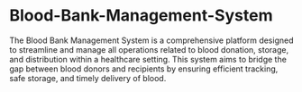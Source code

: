 # Blood-Bank-Management-System
The Blood Bank Management System is a comprehensive platform designed to streamline and manage all operations related to blood donation, storage, and distribution within a healthcare setting. This system aims to bridge the gap between blood donors and recipients by ensuring efficient tracking, safe storage, and timely delivery of blood.
